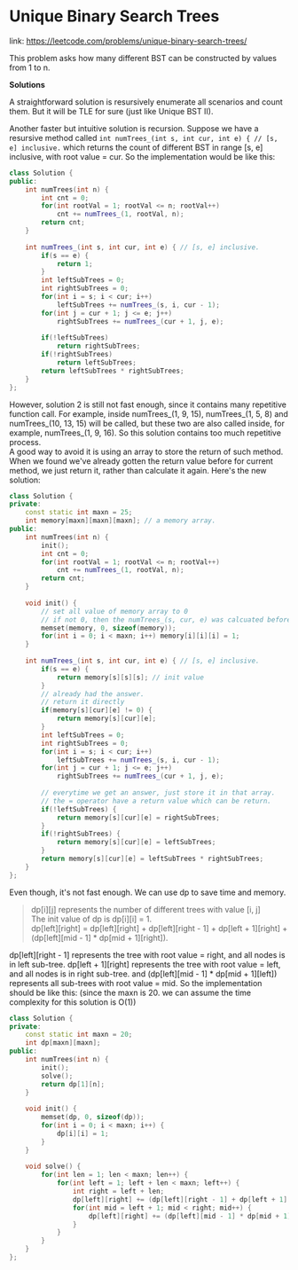 # Unique Binary Search Trees
link: https://leetcode.com/problems/unique-binary-search-trees/

This problem asks how many different BST can be constructed by values from 1 to n. 

**Solutions**   


A straightforward solution is resursively enumerate all scenarios and count them. But it will be TLE for sure (just like Unique BST II).   

  
Another faster but intuitive solution is recursion. Suppose we have a resursive method called `int numTrees_(int s, int cur, int e) { // [s, e] inclusive.` which returns the count of different BST in range [s, e] inclusive, with root value = cur. So the implementation would be like this: 

```C++
class Solution {
public:
    int numTrees(int n) {
        int cnt = 0;
        for(int rootVal = 1; rootVal <= n; rootVal++)
            cnt += numTrees_(1, rootVal, n);
        return cnt;
    }
    
    int numTrees_(int s, int cur, int e) { // [s, e] inclusive.
        if(s == e) {
            return 1;
        }
        int leftSubTrees = 0;
        int rightSubTrees = 0;
        for(int i = s; i < cur; i++)
            leftSubTrees += numTrees_(s, i, cur - 1);
        for(int j = cur + 1; j <= e; j++)
            rightSubTrees += numTrees_(cur + 1, j, e);
        
        if(!leftSubTrees)
            return rightSubTrees;
        if(!rightSubTrees)
            return leftSubTrees;
        return leftSubTrees * rightSubTrees;
    }
};
```

However, solution 2 is still not fast enough, since it contains many repetitive function call. For example, inside numTrees_(1, 9, 15), numTrees_(1, 5, 8) and numTrees_(10, 13, 15) will be called, but these two are also called inside, for example, numTrees_(1, 9, 16). So this solution contains too much repetitive process.   
A good way to avoid it is using an array to store the return of such method. When we found we've already gotten the return value before for current method, we just return it, rather than calculate it again. 
Here's the new solution: 

```C++
class Solution {
private:
    const static int maxn = 25;
    int memory[maxn][maxn][maxn]; // a memory array. 
public:
    int numTrees(int n) {
        init();
        int cnt = 0;
        for(int rootVal = 1; rootVal <= n; rootVal++)
            cnt += numTrees_(1, rootVal, n);
        return cnt;
    }
    
    void init() {
        // set all value of memory array to 0
        // if not 0, then the numTrees_(s, cur, e) was calcuated before.
        memset(memory, 0, sizeof(memory));
        for(int i = 0; i < maxn; i++) memory[i][i][i] = 1;
    }
    
    int numTrees_(int s, int cur, int e) { // [s, e] inclusive.
        if(s == e) {
            return memory[s][s][s]; // init value
        }
        // already had the answer.
        // return it directly
        if(memory[s][cur][e] != 0) {
            return memory[s][cur][e];
        }
        int leftSubTrees = 0;
        int rightSubTrees = 0;
        for(int i = s; i < cur; i++)
            leftSubTrees += numTrees_(s, i, cur - 1);
        for(int j = cur + 1; j <= e; j++)
            rightSubTrees += numTrees_(cur + 1, j, e);
        
        // everytime we get an answer, just store it in that array.
        // the = operator have a return value which can be return. 
        if(!leftSubTrees) {
            return memory[s][cur][e] = rightSubTrees;
        }
        if(!rightSubTrees) {
            return memory[s][cur][e] = leftSubTrees;
        }
        return memory[s][cur][e] = leftSubTrees * rightSubTrees;
    }
};
```

Even though, it's not fast enough. We can use dp to save time and memory.
> dp[i][j] represents the number of different trees with value [i, j]  
> The init value of dp is dp[i][i] = 1.  
> dp[left][right] = dp[left][right] + dp[left][right - 1] + dp[left + 1][right] + (dp[left][mid - 1] * dp[mid + 1][right]). 

dp[left][right - 1] represents the tree with root value = right, and all nodes is in left sub-tree.
dp[left + 1][right] represents the tree with root value = left, and all nodes is in right sub-tree.
and (dp[left][mid - 1] * dp[mid + 1][left]) represents all sub-trees with root value = mid. 
So the implementation should be like this: (since the maxn is 20. we can assume the time complexity for this solution is O(1))

```C++
class Solution {
private:
    const static int maxn = 20;
    int dp[maxn][maxn];
public:
    int numTrees(int n) {
        init();
        solve();
        return dp[1][n];
    }
    
    void init() {
        memset(dp, 0, sizeof(dp));
        for(int i = 0; i < maxn; i++) {
            dp[i][i] = 1;
        }
    }
    
    void solve() {
        for(int len = 1; len < maxn; len++) {
            for(int left = 1; left + len < maxn; left++) {
                int right = left + len;
                dp[left][right] += (dp[left][right - 1] + dp[left + 1][right]);
                for(int mid = left + 1; mid < right; mid++) {
                    dp[left][right] += (dp[left][mid - 1] * dp[mid + 1][right]);
                }
            }
        }
    }
};
```